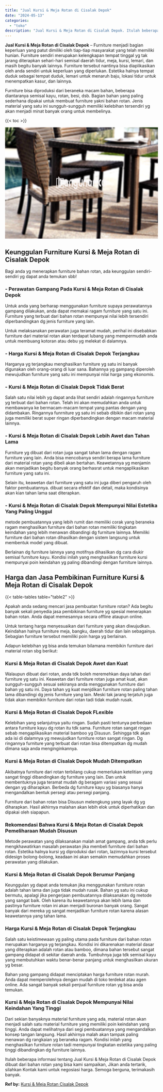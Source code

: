 ```yaml
---
title: "Jual Kursi & Meja Rotan di Cisalak Depok"
date: "2024-05-13"
categories: 
  - "toko"
description: "Jual Kursi & Meja Rotan di Cisalak Depok. Itulah beberapa informasi tentang Jual Kursi & Meja Rotan di Cisalak Depok dibuat dari bahan rotan yang bisa kami s..."
---
```


**Jual Kursi & Meja Rotan di Cisalak Depok** – Furniture menjadi bagian keperluan yang patut dimiliki oleh tiap-tiap masyarakat yang telah memiliki hunian. Furniture sendiri merupakan kelengkapan tempat tinggal yg tak jarang diterapkan sehari-hari semisal daerah tidur, meja, kursi, lemari, dan masih begitu banyak lainnya. Furniture tersebut nantinya bisa diaplikasikan oleh anda sendiri untuk keperluan yang diperlukan. Estetika halnya tempat duduk sebagai tempat duduk, lemari untuk menaruh baju, lokasi tidur untuk menempatkan kasur, dan lainnya.

Furniture bisa diproduksi dari beraneka macam bahan, beberapa diantaranya semisal kayu, rotan, besi, dsb. Bagian bahan yang paling sederhana dipakai untuk membuat furniture yakni bahan rotan. Jenis material yang satu ini sungguh-sungguh memiliki kelebihan tersendiri yg akan menjadi minat banyak orang untuk membelinya.

{{< toc >}}

![Jual Kursi & Meja Rotan di Cisalak Depok](/images/kursi-meja-rotan-murah12.png)

## Keunggulan Furniture Kursi & Meja Rotan di Cisalak Depok

Bagi anda yg menerapkan furniture bahan rotan, ada keunggulan sendiri-sendiri yg dapat anda temukan sbb!

### \- Perawatan Gampang Pada Kursi & Meja Rotan di Cisalak Depok

Untuk anda yang berharap menggunakan furniture supaya perawatannya gampang dilakukan, anda dapat memakai ragam furniture yang satu ini. Furniture yang terbuat dari bahan rotan mempunyai nilai lebih tersendiri diperbandingkan dg jenis furniture yang lain.

Untuk melaksanakan perawatan juga teramat mudah, perihal ini disebabkan furniture dari material rotan akan terdapat lubang yang mempermudah anda untuk membuang kotoran atau debu yg melekat di dalamnya.

### \- Harga Kursi & Meja Rotan di Cisalak Depok Terjangkau

Harganya yg terjangkau menghasilkan furniture yg satu ini banyak digunakan oleh orang-orang di luar sana. Bahannya yg gampang diperoleh mewujudkan furniture yang satu ini mempunyai nilai harga yang ekonomis.

### \- Kursi & Meja Rotan di Cisalak Depok Tidak Berat

Salah satu nilai lebih yg dapat anda lihat sendiri adalah ringannya furniture yg terbuat dari bahan rotan. Telah ini akan memudahkan anda untuk membawanya ke bermacam-macam tempat yang pantas dengan yang didambakan. Ringannya funrniture yg satu ini sebab dibikin dari rotan yang juga memiliki berat super ringan diperbandingkan dengan macam material lainnya.

### \- Kursi & Meja Rotan di Cisalak Depok Lebih Awet dan Tahan Lama

Furniture yg dibuat dari rotan juga sangat tahan lama dengan ragam furniture yang lain. Anda bisa mencobanya sendiri berapa lama furniture dari material rotan yang dibeli akan bertahan. Keawetannya yg menjamin akan menjadikan begitu banyak orang berhasrat untuk mengaplikasikan furniture yang satu ini.

Selain itu, keawetan dari furniture yang satu ini juga diberi pengaruh oleh faktor pembuatannya. dibuat secara efektif dan detail, maka kondisinya akan kian tahan lama saat diterapkan.

### \- Kursi & Meja Rotan di Cisalak Depok Mempunyai Nilai Estetika Yang Paling Unggul

metode pembuatannya yang lebih rumit dan memiliki corak yang beraneka ragam menghasilkan furniture dari bahan rotan memiliki tingkatan keindahan yang lebih menawan dibandingi dg furniture lainnya. Memiliki furniture dari bahan rotan dihasilkan dengan sistem langsung untuk membentuk model yang dibuat.

Berlainan dg furniture lainnya yang motifnya dihasilkan dg cara diukir semisal furniture kayu. Kondisi inilah yang menghasilkan furniture kursi mempunyai poin keindahan yg paling dibandingi dengan furniture lainnya.

## Harga dan Jasa Pembikinan Furniture Kursi & Meja Rotan di Cisalak Depok

{{< table-tables table="table2" >}}

Apakah anda sedang mencari jasa pembuatan furniture rotan? Ada begitu banyak sekali penyedia jasa pembikinan furniture yg spesial menerapkan bahan rotan. Anda dapat memesannya secara offline ataupun online.

Untuk tentang harga menyesuaikan dari furniture yang akan diwujudkan. Keindahan halnya furniture meja, bangku, daerah tidur dan lain sebagainya. Sebagian furniture tersebut memiliki poin harga yg berlainan.

Adapun kelebihan yg bisa anda temukan bilamana membikin furniture dari material rotan sbg berikut:

### Kursi & Meja Rotan di Cisalak Depok Awet dan Kuat

Walaupun dibuat dari rotan, anda tdk boleh meremehkan daya tahan dari furniture yg satu ini. Keawetan dari furniture rotan juga amat kuat, akan sungguh-sungguh sesuai sekiranya anda menggunakan furniture dari bahan yg satu ini. Daya tahan yg kuat menjdikan furniture rotan paling tahan lama dibandingi dg jenis furniture yang lain. Meski tak jarang terjatuh juga tidak akan membikin furniture dari rotan tadi tidak mudah rusak.

### Kursi & Meja Rotan di Cisalak Depok FLexible

Kelebihan yang selanjutnya yaitu ringan. Sudah pasti tentunya perbedaan antara furniture kayu dg rotan itu tdk sama. Furniture rotan sangat ringan sebab mengaplikasikan material bamboo yg Disusun. Sehingga tdk akan ada isi di dalamnya yg mewujudkan furniture rotan sangat ringan. Dg ringannya furniture yang terbuat dari rotan bisa ditempatkan dg mudah dimana saja anda menginginkannya.

### Kursi & Meja Rotan di Cisalak Depok Mudah Ditempatkan

Akibatnya furniture dari rotan terbilang cukup memerlukan ketelitian yang sangat tinggi dibandingkan dg furniture yang lain. Dan untuk membentuknya juga teramat mudah dg beragam variasi yang sesuai dengan yg diharapkan. Berbeda dg furniture kayu yg biasanya hanya mengandalkan bentuk persegi atau persegi panjang.

Furniture dari bahan rotan bisa Disusun melengkung yang layak dg yg diharapkan. Hasil akhirnya malahan akan lebih elok untuk diperhatikan dan dipakai oleh siapapun.

### Rekomendasi Bahwa Kursi & Meja Rotan di Cisalak Depok Pemeliharaan Mudah Disusun

Metode perawatan yang dilaksanakan malah amat gampang, anda tdk perlu mengkhawatirkan masalah perawatan jika membeli furniture dari bahan rotan. Estetika halnya kursi yg diproduksi dari rotan, lazimnya kursi tersebut didesign bolong-bolong, keadaan ini akan semakin memudahkan proses perawatan yang dilakukan.

### Kursi & Meja Rotan di Cisalak Depok Berumur Panjang

Keunggulan yg dapat anda temukan jika menggunakan furniture rotan adalah tahan lama dan juga tidak mudah rusak. Bahan yg satu ini cukup bermutu, apalagi jika pengerjaan pembuatannya dilaksanakan dg metode yang sangat baik. Oleh karena itu keawetannya akan lebih lama dan pastinya furniture rotan ini akan menjadi buronan banyak orang. Sangat banyak dari mereka yg sangat menjadikan furniture rotan karena alasan keawetannya yang tahan lama.

### Harga Kursi & Meja Rotan di Cisalak Depok Terjangkau

Salah satu keistimewaan yg paling utama pada furniture dari bahan rotan merupakan harganya yg terjangkau. Kondisi ini dikarenakan material dasar yang diterapkan adalah rotan atau bamboo, dimana bahan tersebut sangat gampang didapat di sekitar daerah anda. Tumbuhnya juga tdk semisal kayu yang membutuhkan waktu benar-benar panjang untuk menghasilkan ukuran yg besar.

Bahan yang gampang didapat menciptakan harga furniture rotan murah. Anda dapat memperolehnya dengan mudah di toko terdekat atau agen online. Ada sangat banyak sekali penjual furniture rotan yg bisa anda temukan.

### Kursi & Meja Rotan di Cisalak Depok Mempunyai Nilai Keindahan Yang Tinggi

Dari sekian banyaknya material furniture yang ada, material rotan akan menjadi salah satu material furniture yang memiliki poin keindahan yang tinggi. Anda dapat melihatnya dari segi pembuatannya yang mengandalkan konsep tangan langsung. Hasil akhirnya malah akan tampak paling menawan dg rangkaian yg beraneka ragam. Kondisi inilah yang menghasilkan furniture rotan tadi mempunyai tingkatan estetika yang paling tinggi dibandingkan dg furniture lainnya.

Itulah beberapa informasi tentang Jual Kursi & Meja Rotan di Cisalak Depok dibuat dari bahan rotan yang bisa kami sampaikan, Jikan anda tertarik, silahkan Kontak kami untuk negosiasi harga. Semoga berguna, terimakasih banyak.

**Ref by:** [Kursi & Meja Rotan Cisalak Depok](https://id.wikipedia.org/wiki/Kursi)

